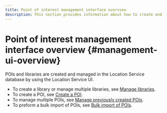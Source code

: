 ```yaml
---
title: Point of interest management interface overview
description: This section provides information about how to create and manage libraries and POIs through the Location Service UI.
---
```


# Point of interest management interface overview {#management-ui-overview}

POIs and libraries are created and managed in the Location Service database by using the Location Service UI.

* To create a library or manage multiple libraries, see [Manage libraries](/help/poi-mgmt-ui/manage-libraries-in-the-places-ui.md).
* To create a POI, see [Create a POI](/help/poi-mgmt-ui/create-a-poi-ui.md).
* To manage multiple POIs, see [Manage previously created POIs](/help/poi-mgmt-ui/managing-pois-in-the-places-ui.md).
* To preform a bulk import of POIs, see [Bulk import of POIs](/help/poi-mgmt-ui/bulk-upload-pois.md).